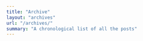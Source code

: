 ```yaml
---
title: "Archive"
layout: "archives"
url: "/archives/"
summary: "A chronological list of all the posts"
---
```

